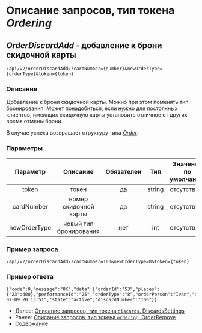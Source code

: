 Описание запросов, тип токена _Ordering_
=====================================

_OrderDiscardAdd_ - добавление к брони скидочной карты
-------------
`/api/v2/orderDiscardAdd/?cardNumber={number}&newOrderType={orderType}&token={token}`

### Описание
Добавление к брони скидочной карты. Можно при этом поменять тип бронирования. 
Может понадобиться, если нужно для постоянных клиентов, имеющих скидочную карты установить отличное от других время отмены брони.

В случае успеха возвращает структуру типа _[Order](../replies/order)_.

### Параметры
|   Параметр   |        Описание        | Обязателен |   Тип  | Значение по умолчанию |
|:------------:|:----------------------:|:----------:|:------:|:---------------------:|
|     token    |          токен         |     да     | string |      отсутствует      |
|  cardNumber  |  номер скидочной карты |     да     | string |      отсутствует      |
| newOrderType | новый тип бронирования |     нет    |   int  |      отсутствует      |

### Пример запроса
`/api/v2/orderDiscardAdd/?cardNumber=100&newOrderType=8&token={token}`

### Пример ответа
```
{"code":0,"message":"OK","data":{"orderId":"53","places":{"23":400},"performanceId":"25","orderType":"8","orderPerson":"Ivan","expired":"2015-07-09 20:13:51","state":"active","discardNumber":"100"}} 
```

* Далее: [Описание запросов, тип токена `discards`. DiscardsSettings](discardsSettings)
* Ранее: [Описание запросов, тип токена `ordering`. OrderRemove](orderRemove)
* [Содержание](../index)